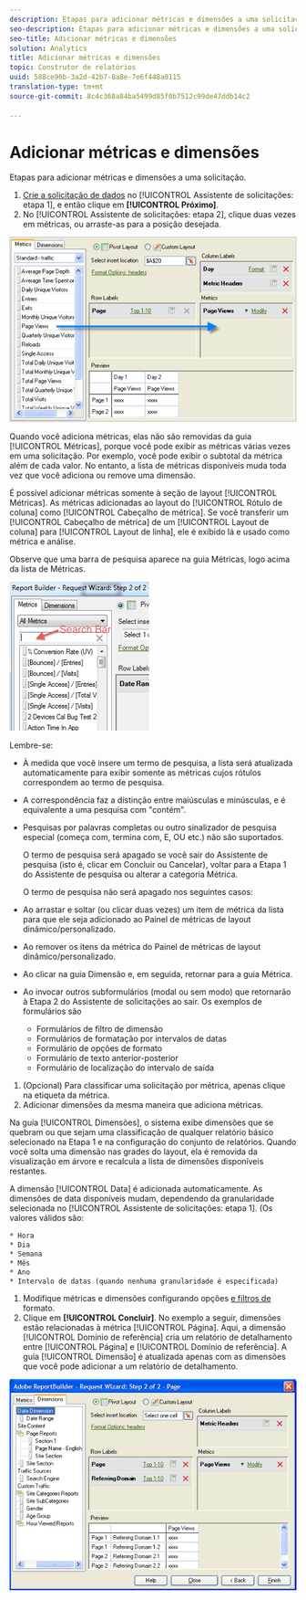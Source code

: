 ```yaml
---
description: Etapas para adicionar métricas e dimensões a uma solicitação.
seo-description: Etapas para adicionar métricas e dimensões a uma solicitação.
seo-title: Adicionar métricas e dimensões
solution: Analytics
title: Adicionar métricas e dimensões
topic: Construtor de relatórios
uuid: 588ce96b-3a2d-42b7-8a8e-7e6f448a0115
translation-type: tm+mt
source-git-commit: 8c4c368a84ba5499d85f0b7512c99de47ddb14c2

---
```



# Adicionar métricas e dimensões

Etapas para adicionar métricas e dimensões a uma solicitação.

1. [Crie a solicitação de dados](/help/analyze/report-builder/data-requests/data-requests.md) no [!UICONTROL Assistente de solicitações: etapa 1], e então clique em **[!UICONTROL Próximo]**.
1.  No [!UICONTROL Assistente de solicitações: etapa 2], clique duas vezes em métricas, ou arraste-as para a posição desejada.

   ![Informações da etapa](assets/adding_metrics.png)

   Quando você adiciona métricas, elas não são removidas da guia [!UICONTROL Métricas], porque você pode exibir as métricas várias vezes em uma solicitação. Por exemplo, você pode exibir o subtotal da métrica além de cada valor. No entanto, a lista de métricas disponíveis muda toda vez que você adiciona ou remove uma dimensão.

   É possível adicionar métricas somente à seção de layout [!UICONTROL Métricas]. As métricas adicionadas ao layout do [!UICONTROL Rótulo de coluna] como [!UICONTROL Cabeçalho de métrica]. Se você transferir um [!UICONTROL Cabeçalho de métrica] de um [!UICONTROL Layout de coluna] para [!UICONTROL Layout de linha], ele é exibido lá e usado como métrica e análise.

   Observe que uma barra de pesquisa aparece na guia Métricas, logo acima da lista de Métricas.

   ![](assets/search_bar_metric.png)

   Lembre-se:

   * À medida que você insere um termo de pesquisa, a lista será atualizada automaticamente para exibir somente as métricas cujos rótulos correspondem ao termo de pesquisa.
   * A correspondência faz a distinção entre maiúsculas e minúsculas, e é equivalente a uma pesquisa com "contém".
   * Pesquisas por palavras completas ou outro sinalizador de pesquisa especial (começa com, termina com, E, OU etc.) não são suportados.

      O termo de pesquisa será apagado se você sair do Assistente de pesquisa (isto é, clicar em Concluir ou Cancelar), voltar para a Etapa 1 do Assistente de pesquisa ou alterar a categoria Métrica.

      O termo de pesquisa não será apagado nos seguintes casos:

   * Ao arrastar e soltar (ou clicar duas vezes) um item de métrica da lista para que ele seja adicionado ao Painel de métricas de layout dinâmico/personalizado.
   * Ao remover os itens da métrica do Painel de métricas de layout dinâmico/personalizado.
   * Ao clicar na guia Dimensão e, em seguida, retornar para a guia Métrica.
   * Ao invocar outros subformulários (modal ou sem modo) que retornarão à Etapa 2 do Assistente de solicitações ao sair. Os exemplos de formulários são

      * Formulários de filtro de dimensão
      * Formulários de formatação por intervalos de datas
      * Formulário de opções de formato
      * Formulário de texto anterior-posterior
      * Formulário de localização do intervalo de saída

1. (Opcional) Para classificar uma solicitação por métrica, apenas clique na etiqueta da métrica.
1. Adicionar dimensões da mesma maneira que adiciona métricas.

Na guia [!UICONTROL Dimensões], o sistema exibe dimensões que se quebram ou que sejam uma classificação de qualquer relatório básico selecionado na Etapa 1 e na configuração do conjunto de relatórios. Quando você solta uma dimensão nas grades do layout, ela é removida da visualização em árvore e recalcula a lista de dimensões disponíveis restantes. 

A dimensão [!UICONTROL Data] é adicionada automaticamente. As dimensões de data disponíveis mudam, dependendo da granularidade selecionada no [!UICONTROL Assistente de solicitações: etapa 1]. (Os valores válidos são:

    * Hora
    * Dia
    * Semana
    * Mês
    * Ano
    * Intervalo de datas (quando nenhuma granularidade é especificada)

1. Modifique métricas e dimensões configurando opções [e filtros de](/help/analyze/report-builder/layout/t-format-display-headers.md) formato.
1. Clique em **[!UICONTROL Concluir]**.
No exemplo a seguir, dimensões estão relacionadas à métrica [!UICONTROL Página]. Aqui, a dimensão [!UICONTROL Domínio de referência] cria um relatório de detalhamento entre [!UICONTROL Página] e [!UICONTROL Domínio de referência]. A guia [!UICONTROL Dimensão] é atualizada apenas com as dimensões que você pode adicionar a um relatório de detalhamento.

![](assets/page_pageview_02.png)
